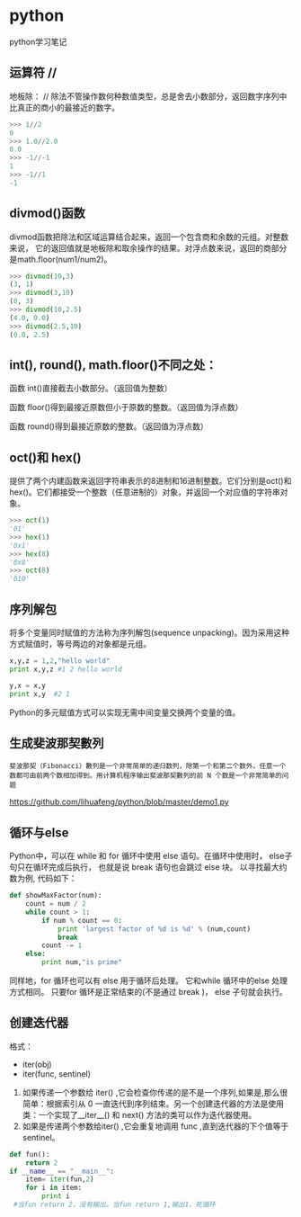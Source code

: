# python
python学习笔记

运算符 //
---
地板除： // 除法不管操作数何种数值类型，总是舍去小数部分，返回数字序列中比真正的商小的最接近的数字。
```python
>>> 1//2
0
>>> 1.0//2.0
0.0
>>> -1//-1
1
>>> -1//1
-1
```
divmod()函数
---
 divmod函数把除法和区域运算结合起来，返回一个包含商和余数的元组。对整数来说， 它的返回值就是地板除和取余操作的结果。对浮点数来说，返回的商部分是math.floor(num1/num2)。
 ```python
 >>> divmod(10,3)
(3, 1)
>>> divmod(3,10)
(0, 3)
>>> divmod(10,2.5)
(4.0, 0.0)
>>> divmod(2.5,10)
(0.0, 2.5)
 ```

int(), round(), math.floor()不同之处：
---

函数 int()直接截去小数部分。（返回值为整数）

函数 floor()得到最接近原数但小于原数的整数。（返回值为浮点数）

函数 round()得到最接近原数的整数。（返回值为浮点数）

oct()和 hex()
---
提供了两个内建函数来返回字符串表示的8进制和16进制整数。它们分别是oct()和 hex()。它们都接受一个整数（任意进制的）对象，并返回一个对应值的字符串对象。
```python
>>> oct(1)
'01'
>>> hex(1)
'0x1'
>>> hex(8)
'0x8'
>>> oct(8)
'010'
```
序列解包
---
将多个变量同时赋值的方法称为序列解包(sequence unpacking)。因为采用这种方式赋值时，等号两边的对象都是元组。
```python
x,y,z = 1,2,"hello world"
print x,y,z #1 2 hello world

y,x = x,y
print x,y  #2 1
```
 Python的多元赋值方式可以实现无需中间变量交换两个变量的值。

生成斐波那契數列
---
    斐波那契（Fibonacci）數列是一个非常简单的递归数列，除第一个和第二个数外，任意一个数都可由前两个数相加得到。用计算机程序输出斐波那契數列的前 N 个数是一个非常简单的问题
https://github.com/lihuafeng/python/blob/master/demo1.py

循环与else
---
Python中，可以在 while 和 for 循环中使用 else 语句。在循环中使用时， else子句只在循环完成后执行， 也就是说 break 语句也会跳过 else 块。
以寻找最大约数为例, 代码如下：
```python
def showMaxFactor(num):
    count = num / 2
    while count > 1:
        if num % count == 0:
            print 'largest factor of %d is %d' % (num,count)
            break
        count -= 1
    else:
        print num,"is prime"
```
同样地，for 循环也可以有 else 用于循环后处理。 它和while 循环中的else 处理方式相同。 只要for 循环是正常结束的(不是通过 break )， else 子句就会执行。

创建迭代器
---
格式：
* iter(obj)
* iter(func,  sentinel)

1. 如果传递一个参数给 iter() ,它会检查你传递的是不是一个序列,如果是,那么很简单：根据索引从 0 一直迭代到序列结束。另一个创建迭代器的方法是使用类：一个实现了__iter__() 和 next() 方法的类可以作为迭代器使用。 
2. 如果是传递两个参数给iter() ,它会重复地调用 func ,直到迭代器的下个值等于sentinel。
```python
def fun():
    return 2
if __name__ == "__main__":
    item= iter(fun,2)
    for i in item:
        print i
 #当fun return 2，没有输出。当fun return 1,输出1，死循环
```
